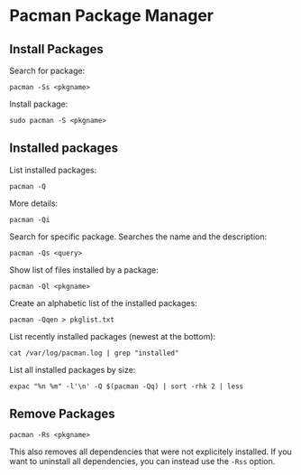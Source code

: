 # Pacman Package Manager

## Install Packages

Search for package:

```
pacman -Ss <pkgname>
```

Install package:

```
sudo pacman -S <pkgname>
```

## Installed packages

List installed packages:

```
pacman -Q
```

More details:

```
pacman -Qi
```

Search for specific package. Searches the name and the description:

```
pacman -Qs <query>
```

Show list of files installed by a package:

```
pacman -Ql <pkgname>
```

Create an alphabetic list of the installed packages:

```
pacman -Qqen > pkglist.txt
```

List recently installed packages (newest at the bottom):

```
cat /var/log/pacman.log | grep "installed"
```

List all installed packages by size:

```
expac "%n %m" -l'\n' -Q $(pacman -Qq) | sort -rhk 2 | less
```

## Remove Packages

```
pacman -Rs <pkgname>
```

This also removes all dependencies that were not explicitely installed. If you want to uninstall all dependencies, you can instead use the `-Rss` option.
